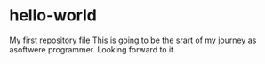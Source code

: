 # hello-world
My first repository file
This is going to be the srart of my journey as asoftwere programmer. Looking forward to  it.
